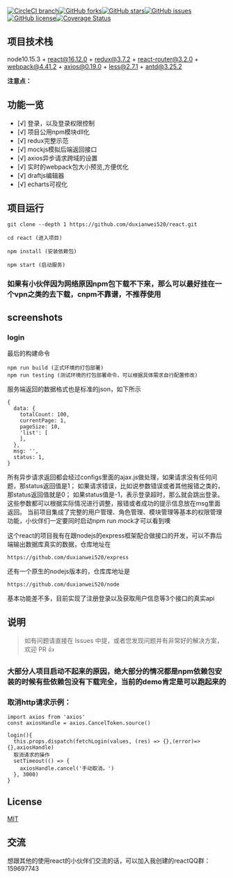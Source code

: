 [![CircleCI branch](https://img.shields.io/circleci/project/github/duxianwei520/react/master.svg?style=flat-square)](https://circleci.com/gh/duxianwei520/react)[![GitHub forks](https://img.shields.io/github/forks/duxianwei520/react.svg)](https://github.com/duxianwei520/react/network)[![GitHub stars](https://img.shields.io/github/stars/duxianwei520/react.svg)](https://github.com/duxianwei520/react/stargazers)[![GitHub issues](https://img.shields.io/github/issues/duxianwei520/react.svg)](https://github.com/duxianwei520/react/issues)[![GitHub license](https://img.shields.io/github/license/duxianwei520/react.svg)](https://github.com/duxianwei520/react/blob/master/LICENSE)[![Coverage Status](https://coveralls.io/repos/github/duxianwei520/react/badge.svg)](https://coveralls.io/github/duxianwei520/react)

## 项目技术栈

node10.15.3 + react@16.12.0 + redux@3.7.2 + react-router@3.2.0 + webpack@4.41.2 + axios@0.19.0 + less@2.7.1 + antd@3.25.2

**注意点：**

## 功能一览

- [√] 登录，以及登录权限控制
- [√] 项目公用npm模块dll化
- [√] redux完整示范
- [√] mockjs模拟后端返回接口
- [√] axios异步请求跨域的设置
- [√] 实时的webpack包大小预览,方便优化
- [√] draftjs编辑器
- [√] echarts可视化

## 项目运行

```
git clone --depth 1 https://github.com/duxianwei520/react.git  

cd react (进入项目)

npm install (安装依赖包)

npm start (启动服务)

```

### 如果有小伙伴因为网络原因npm包下载不下来，那么可以最好挂在一个vpn之类的去下载，cnpm不靠谱，不推荐使用

## screenshots

### login

最后的构建命令

```
npm run build (正式环境的打包部署)
npm run testing (测试环境的打包部署命令，可以根据具体需求自行配置修改)

```

服务端返回的数据格式也是标准的json，如下所示

```
{
  data: {
    totalCount: 100,
    currentPage: 1,
    pageSize: 10,
    'list': [
    ],
  },
  msg: '',
  status: 1,
}

```

所有异步请求返回都会经过configs里面的ajax.js做处理，如果请求没有任何问题，那status返回值是1；
如果请求错误，比如说参数错误或者其他报错之类的，那status返回值就是0；
如果status值是-1，表示登录超时，那么就会跳出登录。
这些参数都可以根据实际情况进行调整，报错或者成功的提示信息放在msg里面返回。
当前项目集成了完整的用户管理、角色管理、模块管理等基本的权限管理功能，小伙伴们一定要同时启动npm run mock才可以看到噢

这个react的项目我有在跟nodejs的express框架配合做接口的开发，可以不靠后端输出数据库真实的数据，仓库地址在

```
https://github.com/duxianwei520/express

```

还有一个原生的nodejs版本的，仓库库地址是

```
https://github.com/duxianwei520/node

```

基本功能差不多，目前实现了注册登录以及获取用户信息等3个接口的真实api

## 说明

> 如有问题请直接在 Issues 中提，或者您发现问题并有非常好的解决方案，欢迎 PR 👍

### 大部分人项目启动不起来的原因，绝大部分的情况都是npm依赖包安装的时候有些依赖包没有下载完全，当前的demo肯定是可以跑起来的

### 取消http请求示例：

```
import axios from 'axios'
const axiosHandle = axios.CancelToken.source()

login(){
  this.props.dispatch(fetchLogin(values, (res) => {},(error)=>{},axiosHandle)
  取消请求的操作
  setTimeout(() => {
    axiosHandle.cancel('手动取消。')
  }, 3000)
}

```

## License

[MIT](https://github.com/duxianwei520/react/blob/master/LICENSE)

## 交流

想跟其他的使用react的小伙伴们交流的话，可以加入我创建的reactQQ群：159697743
